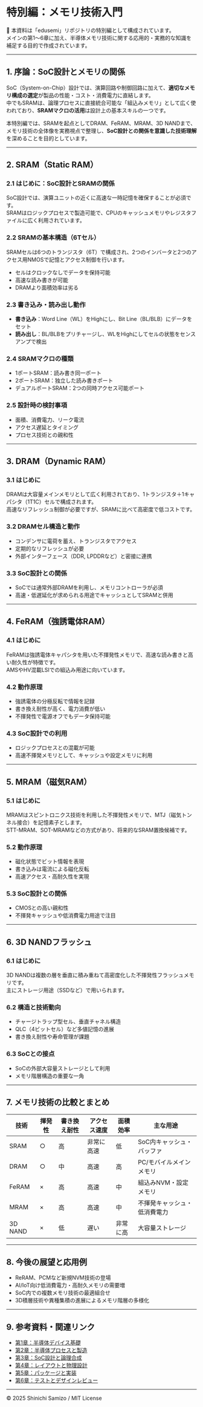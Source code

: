# 特別編：メモリ技術入門

📌 本資料は「edusemi」リポジトリの特別編として構成されています。  
メインの第1〜6章に加え、半導体メモリ技術に関する応用的・実務的な知識を補足する目的で作成されています。

---

## 1. 序論：SoC設計とメモリの関係

SoC（System-on-Chip）設計では、演算回路や制御回路に加えて、**適切なメモリ構成の選定**が製品の性能・コスト・消費電力に直結します。  
中でもSRAMは、論理プロセスに直接統合可能な「組込みメモリ」として広く使われており、**SRAMマクロの活用**は設計上の基本スキルの一つです。

本特別編では、SRAMを起点としてDRAM、FeRAM、MRAM、3D NANDまで、メモリ技術の全体像を実務視点で整理し、**SoC設計との関係を意識した技術理解**を深めることを目的としています。

---

## 2. SRAM（Static RAM）

### 2.1 はじめに：SoC設計とSRAMの関係

SoC設計では、演算ユニットの近くに高速な一時記憶を確保することが必須です。  
SRAMはロジックプロセスで製造可能で、CPUのキャッシュメモリやレジスタファイルに広く利用されています。

### 2.2 SRAMの基本構造（6Tセル）

SRAMセルは6つのトランジスタ（6T）で構成され、2つのインバータと2つのアクセス用NMOSで記憶とアクセス制御を行います。

- セルはクロックなしでデータを保持可能
- 高速な読み書きが可能
- DRAMより面積効率は劣る

### 2.3 書き込み・読み出し動作

- **書き込み**：Word Line（WL）をHighにし、Bit Line（BL/BLB）にデータをセット
- **読み出し**：BL/BLBをプリチャージし、WLをHighにしてセルの状態をセンスアンプで検出

### 2.4 SRAMマクロの種類

- 1ポートSRAM：読み書き同一ポート
- 2ポートSRAM：独立した読み書きポート
- デュアルポートSRAM：2つの同時アクセス可能ポート

### 2.5 設計時の検討事項

- 面積、消費電力、リーク電流
- アクセス遅延とタイミング
- プロセス技術との親和性

---

## 3. DRAM（Dynamic RAM）

### 3.1 はじめに

DRAMは大容量メインメモリとして広く利用されており、1トランジスタ＋1キャパシタ（1T1C）セルで構成されます。  
高速なリフレッシュ制御が必要ですが、SRAMに比べて高密度で低コストです。

### 3.2 DRAMセル構造と動作

- コンデンサに電荷を蓄え、トランジスタでアクセス
- 定期的なリフレッシュが必要
- 外部インターフェース（DDR, LPDDRなど）と密接に連携

### 3.3 SoC設計との関係

- SoCでは通常外部DRAMを利用し、メモリコントローラが必須
- 高速・低遅延化が求められる用途でキャッシュとしてSRAMと併用

---

## 4. FeRAM（強誘電体RAM）

### 4.1 はじめに

FeRAMは強誘電体キャパシタを用いた不揮発性メモリで、高速な読み書きと高い耐久性が特徴です。  
AMSやHV混載LSIでの組込み用途に向いています。

### 4.2 動作原理

- 強誘電体の分極反転で情報を記録
- 書き換え耐性が高く、電力消費が低い
- 不揮発性で電源オフでもデータ保持可能

### 4.3 SoC設計での利用

- ロジックプロセスとの混載が可能
- 高速不揮発メモリとして、キャッシュや設定メモリに利用

---

## 5. MRAM（磁気RAM）

### 5.1 はじめに

MRAMはスピントロニクス技術を利用した不揮発性メモリで、MTJ（磁気トンネル接合）を記憶素子とします。  
STT-MRAM、SOT-MRAMなどの方式があり、将来的なSRAM置換候補です。

### 5.2 動作原理

- 磁化状態でビット情報を表現
- 書き込みは電流による磁化反転
- 高速アクセス・高耐久性を実現

### 5.3 SoC設計との関係

- CMOSとの高い親和性
- 不揮発キャッシュや低消費電力用途で注目

---

## 6. 3D NANDフラッシュ

### 6.1 はじめに

3D NANDは複数の層を垂直に積み重ねて高密度化した不揮発性フラッシュメモリです。  
主にストレージ用途（SSDなど）で用いられます。

### 6.2 構造と技術動向

- チャージトラップ型セル、垂直チャネル構造
- QLC（4ビットセル）など多値記憶の進展
- 書き換え耐性や寿命管理が課題

### 6.3 SoCとの接点

- SoCの外部大容量ストレージとして利用
- メモリ階層構造の重要な一角

---

## 7. メモリ技術の比較とまとめ

| 技術     | 揮発性 | 書き換え耐性 | アクセス速度 | 面積効率 | 主な用途                  |
|----------|--------|--------------|--------------|----------|---------------------------|
| SRAM     | ○      | 高           | 非常に高速   | 低       | SoC内キャッシュ・バッファ |
| DRAM     | ○      | 中           | 高速         | 高       | PC/モバイルメインメモリ    |
| FeRAM    | ×      | 高           | 高速         | 中       | 組込みNVM・設定メモリ       |
| MRAM     | ×      | 高           | 高速         | 中       | 不揮発キャッシュ・低消費電力|
| 3D NAND  | ×      | 低           | 遅い         | 非常に高 | 大容量ストレージ           |

---

## 8. 今後の展望と応用例

- ReRAM、PCMなど新規NVM技術の登場
- AI/IoT向け低消費電力・高耐久メモリの需要増
- SoC内での複数メモリ技術の最適組合せ
- 3D積層技術や異種集積の進展によるメモリ階層の多様化

---

## 9. 参考資料・関連リンク

- [第1章：半導体デバイス基礎](../../chapter1/)
- [第2章：半導体プロセスと製造](../../chapter2/)
- [第3章：SoC設計と論理合成](../../chapter3/)
- [第4章：レイアウトと物理設計](../../chapter4/)
- [第5章：パッケージと実装](../../chapter5/)
- [第6章：テストとデザインレビュー](../../chapter6/)

---

© 2025 Shinichi Samizo / MIT License
